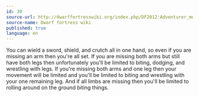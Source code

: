 ```yaml
---
id: 30
source-url: http://dwarffortresswiki.org/index.php/DF2012:Adventurer_mode#FAQ
source-name: Dwarf fortress wiki
published: true
language: en
---
```

You can wield a sword, shield, and crutch all in one hand, so even if you are missing an arm then you're all set. If you are missing both arms but still have both legs then unfortunately you'll be limited to biting, dodging, and wrestling with legs. If you're missing both arms and one leg then your movement will be limited and you'll be limited to biting and wrestling with your one remaining leg. And if all limbs are missing then you'll be limited to rolling around on the ground biting things.
